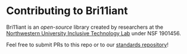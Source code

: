 # Contributing to Bri11iant

Bri11iant is an *open-source* library created by researchers at the [Northwestern University Inclusive Technology Lab](https://inclusive.northwestern.edu) under NSF 1901456.

Feel free to submit PRs to this repo or to our [standards repository](https://github.com/InclusiveTechNU/A11yGrammar)!
